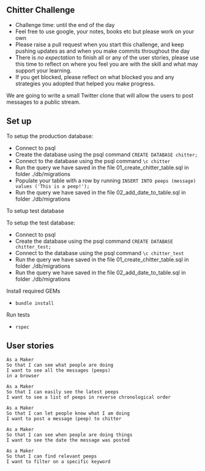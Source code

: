 ## Chitter Challenge

* Challenge time: until the end of the day
* Feel free to use google, your notes, books etc but please work on your own
* Please raise a pull request when you start this challenge, and keep pushing updates as and when you make commits throughout the day
* There is _no expectation_ to finish all or any of the user stories, please use this time to reflect on where you feel you are with the skill and what may support your learning.
* If you get blocked, please reflect on what blocked you and any strategies you adopted that helped you make progress.

We are going to write a small Twitter clone that will allow the users to post messages to a public stream.

## Set up

To setup the production database:

* Connect to psql
* Create the database using the psql command `CREATE DATABASE chitter;`
* Connect to the database using the psql command `\c chitter`
* Run the query we have saved in the file 01_create_chitter_table.sql in folder ./db/migrations
* Populate your table with a row by running `INSERT INTO peeps (message) values ('This is a peep!');`
* Run the query we have saved in the file 02_add_date_to_table.sql in folder ./db/migrations

To setup test database 

To setup the test database:
* Connect to psql
* Create the database using the psql command `CREATE DATABASE chitter_test;`
* Connect to the database using the psql command `\c chitter_test`
* Run the query we have saved in the file 01_create_chitter_table.sql in folder ./db/migrations
* Run the query we have saved in the file 02_add_date_to_table.sql in folder ./db/migrations

Install required GEMs

* `bundle install`

Run tests

* `rspec`

## User stories

```
As a Maker
So that I can see what people are doing
I want to see all the messages (peeps)
in a browser
```

```
As a Maker
So that I can easily see the latest peeps
I want to see a list of peeps in reverse chronological order
```

```
As a Maker
So that I can let people know what I am doing  
I want to post a message (peep) to chitter
```

```
As a Maker
So that I can see when people are doing things
I want to see the date the message was posted
```

```
As a Maker
So that I can find relevant peeps
I want to filter on a specific keyword
```
